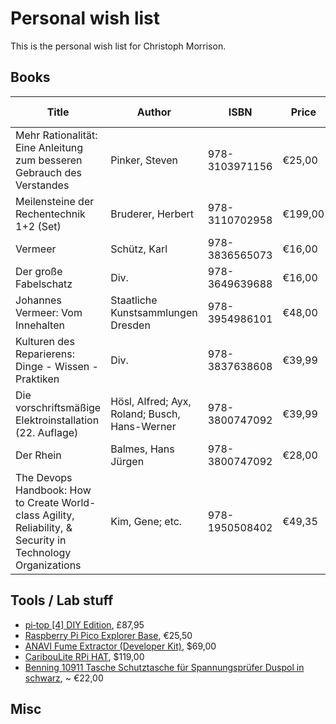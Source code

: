 # Personal wish list
This is the personal wish list for Christoph Morrison.

## Books
|Title|Author|ISBN|Price|Purchase at|
|-----|------|----|-----|-----------|
|Mehr Rationalität: Eine Anleitung zum besseren Gebrauch des Verstandes|Pinker, Steven|978-3103971156|€25,00|[Antaios](https://antaios.de/detail/index/sArticle/136991)
|Meilensteine der Rechentechnik 1+2 (Set)|Bruderer, Herbert|978-3110702958|€199,00|[Antaios](https://antaios.de/detail/index/sArticle/136992)
|Vermeer|Schütz, Karl|978-3836565073|€16,00|[Antaios](https://antaios.de/detail/index/sArticle/136993)
|Der große Fabelschatz|Div.|978-3649639688|€16,00|[Antaios](https://antaios.de/detail/index/sArticle/136995)
|Johannes Vermeer: Vom Innehalten|Staatliche Kunstsammlungen Dresden|978-3954986101|€48,00|[Antaios](https://antaios.de/detail/index/sArticle/136998)
|Kulturen des Reparierens: Dinge - Wissen - Praktiken|Div.|978-3837638608|€39,99|[Antaios](https://antaios.de/detail/index/sArticle/136999)
|Die vorschriftsmäßige Elektroinstallation (22. Auflage)|Hösl, Alfred; Ayx, Roland; Busch, Hans-Werner|978-3800747092|€39,99|[Antaios](https://antaios.de/search?addArticle=9783800747092)
|Der Rhein|Balmes, Hans Jürgen|978-3800747092|€28,00|[Antaios](https://antaios.de/search?addArticle=9783103974300)
|The Devops Handbook: How to Create World-class Agility, Reliability, & Security in Technology Organizations|Kim, Gene; etc.|978-1950508402|€49,35|[Amazon](https://smile.amazon.de/dp/1950508404)

## Tools / Lab stuff
* [pi‑top [4] DIY Edition](https://www.pi-top.com/products/diy-edition), £87,95
* [Raspberry Pi Pico Explorer Base](https://www.berrybase.de/neu/raspberry-pi-pico-explorer-base?c=2462), €25,50
* [ANAVI Fume Extractor (Developer Kit)](https://www.crowdsupply.com/anavi-technology/fume-extractor), $69,00
* [CaribouLite RPi HAT](https://www.crowdsupply.com/cariboulabs/cariboulite-rpi-hat), $119,00
* [Benning 10911 Tasche Schutztasche für Spannungsprüfer Duspol in schwarz](https://smile.amazon.de/dp/B00CBAY8KA/), ~ €22,00

## Misc
